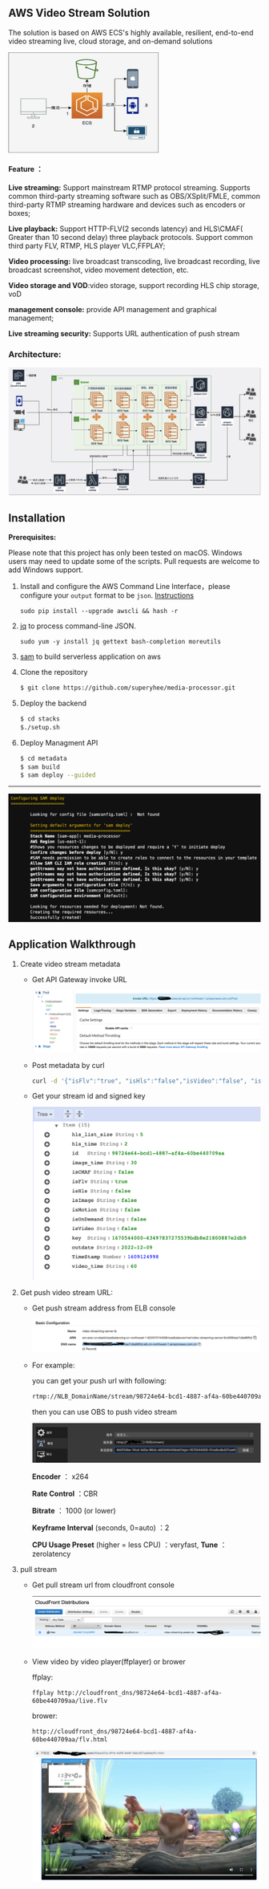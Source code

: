 ## AWS  Video Stream Solution

The solution is based on AWS ECS's highly available, resilient, end-to-end video streaming live, cloud storage, and on-demand solutions

<img src="./images/image-20201225114954302.png" alt="image-20201225114954302" width="300" height="200" />

#### Feature ：

**Live streaming:** Support mainstream RTMP protocol streaming. Supports common third-party streaming software such as OBS/XSplit/FMLE, common third-party RTMP streaming hardware and devices such as encoders or boxes;

**Live playback:** Support HTTP-FLV(2 seconds latency) and HLS\CMAF( Greater than 10 second delay) three playback protocols. Support common third party FLV, RTMP, HLS player VLC,FFPLAY;

**Video processing:** live broadcast transcoding, live broadcast recording, live broadcast screenshot, video movement detection, etc.

**Video storage and VOD**:video storage, support recording HLS chip storage, voD

**management console:** provide API management and graphical management;

**Live streaming security:** Supports URL authentication of push stream

### Architecture:

![image-20201225101811743](images/image-20201225101811743.png)



## Installation

**Prerequisites:**

Please note that this project has only been tested on macOS. Windows  users may need to update some of the scripts. Pull requests are welcome  to add Windows support.

1. Install and configure the AWS Command Line Interface，please configure your `output` format to be `json`. [Instructions](https://docs.aws.amazon.com/cli/latest/userguide/cli-usage-output.html)

   ```
   sudo pip install --upgrade awscli && hash -r
   ```

2. [jq](https://stedolan.github.io/jq/) to process command-line JSON.

   ```
   sudo yum -y install jq gettext bash-completion moreutils
   ```

3. [sam](https://docs.aws.amazon.com/serverless-application-model/latest/developerguide/serverless-sam-cli-install.html) to build serverless application on aws

   

4. Clone the repository

   ```bash
   $ git clone https://github.com/superyhee/media-processor.git
   ```

5. Deploy the backend

   ```bash
   $ cd stacks
   $./setup.sh
   ```

6. Deploy Managment API

   ```bash
   $ cd metadata
   $ sam build
   $ sam deploy --guided
   
   ```

------

![image-20201229140846150](./images/image-20201229140846150.png)

## Application Walkthrough

1. Create video stream metadata

   - Get  API Gateway invoke URL

     ![image-20201225110157183](./images/image-20201225110157183.png)

   - Post metadata by curl

     ```bash
     curl -d '{"isFlv":"true", "isHls":"false","isVideo":"false", "isImage":"false","isMotion":"false", "isOnDemand":"false","isCMAF":"false","video_time":"60","image_time":"30","hls_time":"2","hls_list_size":"5", "outdate":"2022-12-09"}' -H "Content-Type: application/json" -X POST https://xxxxx.execute-api.cn-northwest-1.amazonaws.com.cn/Prod/videostream
     ```

   - Get your stream id and signed key

     <img src="./images/image-20201225111416141.png" alt="image-20201225111416141" style="zoom:50%;" />

   

2. Get push video stream URL:

   - Get push stream address from ELB console

     ![image-20201225105634511](./images/streaming-lb.png)

   - For example:

     you can get your push url with following:

     ```bash
     rtmp://NLB_DomainName/stream/98724e64-bcd1-4887-af4a-60be440709aa?sign=1670544000-63497837275539bdb8e21800887e2db9
     ```

     then you can use OBS to push video stream

     ![image-20201225114304543](./images/image-20201225114304543.png)

     **Encoder** ： x264

     **Rate Control** ：CBR

     **Bitrate** ： 1000 (or lower)

     **Keyframe Interval** (seconds, 0=auto) ：2

     **CPU Usage Preset** (higher = less CPU) ：veryfast, 
     **Tune** ： zerolatency


3. pull stream

   - Get pull stream url from cloudfront console

     ![image-20201225112730424](./images/image-20201225112730424.png)

   - View video by video player(ffplayer) or brower

     ffplay:

     ```
     ffplay http://cloudfront_dns/98724e64-bcd1-4887-af4a-60be440709aa/live.flv
     ```

     brower:

     ```
     http://cloudfront_dns/98724e64-bcd1-4887-af4a-60be440709aa/flv.html
     ```

     <img src="./images/flv_example.png" alt="image-20201225113539846" style="zoom:50%;" />

